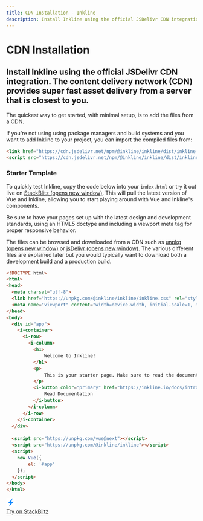 ```yaml
---
title: CDN Installation - Inkline
description: Install Inkline using the official JSDelivr CDN integration. The content delivery network (CDN) provides super fast asset delivery from a server that is closest to you.
---
```


# CDN Installation
## Install Inkline using the official JSDelivr CDN integration. The content delivery network (CDN) provides super fast asset delivery from a server that is closest to you.

The quickest way to get started, with minimal setup, is to add the files from a CDN.

If you're not using using package managers and build systems and you want to add Inkline to your project, you can import the compiled files from:

~~~html
<link href="https://cdn.jsdelivr.net/npm/@inkline/inkline/dist/inkline.css" rel="stylesheet">
<script src="https://cdn.jsdelivr.net/npm/@inkline/inkline/dist/inkline.js"></script>
~~~

### Starter Template

To quickly test Inkline, copy the code below into your `index.html` or try it out live on <a href="https://stackblitz.com/edit/inkline?file=src/App.vue" rel="nofollow" target="_blank">StackBlitz <span class="_visually-hidden">(opens new window)</span></a>. This will pull the latest version of Vue and Inkline, allowing you to start playing around with Vue and Inkline's components.

Be sure to have your pages set up with the latest design and development standards, using an HTML5 doctype and including a viewport meta tag for proper responsive behavior.

The files can be browsed and downloaded from a CDN such as <a href="https://unpkg.com/browse/@inkline/inkline@3.0.5/" rel="nofollow">unpkg <span class="_visually-hidden">(opens new window)</span></a> or <a href="https://www.jsdelivr.com/package/npm/@inkline/inkline" rel="nofollow">jsDelivr <span class="_visually-hidden">(opens new window)</span></a>. The various different files are explained later but you would typically want to download both a development build and a production build.

~~~html
<!DOCTYPE html>
<html>
<head>
  <meta charset="utf-8">
  <link href="https://unpkg.com/@inkline/inkline/inkline.css" rel="stylesheet">
  <meta name="viewport" content="width=device-width, initial-scale=1, maximum-scale=1, user-scalable=no">
</head>
<body>
  <div id="app">
    <i-container>
      <i-row>
        <i-column>
          <h1>
              Welcome to Inkline!
          </h1>
          <p>
              This is your starter page. Make sure to read the documentation to learn about what Inkline has to offer.
          </p>
          <i-button color="primary" href="https://inkline.io/docs/introduction">
              Read Documentation
          </i-button>
        </i-column>
      </i-row>
    </i-container>
  </div>

  <script src="https://unpkg.com/vue@next"></script>
  <script src="https://unpkg.com/@inkline/inkline"></script>
  <script>
    new Vue({ 
        el: '#app' 
    });
  </script>
</body>
</html>
~~~

<a class="installation-card _margin-top:3" href="https://stackblitz.com/edit/inkline?file=src/App.vue" target="_blank">
    <i-card>
        <div class="image">
            <img src="../../../../assets/images/environments/cdn.svg" alt="CDN Installation - Inkline UI UX DX Library" />
        </div>
        <span>Try on StackBlitz</span>
        <i-icon name="ink-chevron-down"></i-icon>
    </i-card>
</a>
